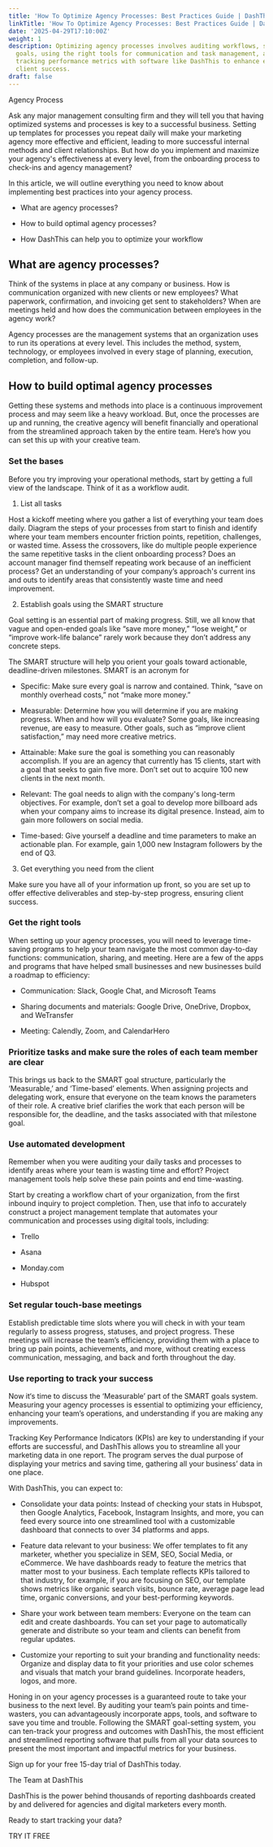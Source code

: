 ```yaml
---
title: 'How To Optimize Agency Processes: Best Practices Guide | DashThis'
linkTitle: 'How To Optimize Agency Processes: Best Practices Guide | DashThis'
date: '2025-04-29T17:10:00Z'
weight: 1
description: Optimizing agency processes involves auditing workflows, setting SMART
  goals, using the right tools for communication and task management, and regularly
  tracking performance metrics with software like DashThis to enhance efficiency and
  client success.
draft: false
---
```



<!-- Unsupported block type: image -->

Agency Process

Ask any major management consulting firm and they will tell you that having optimized systems and processes is key to a successful business. Setting up templates for processes you repeat daily will make your marketing agency more effective and efficient, leading to more successful internal methods and client relationships. But how do you implement and maximize your agency's effectiveness at every level, from the onboarding process to check-ins and agency management?

In this article, we will outline everything you need to know about implementing best practices into your agency process.

- What are agency processes?

- How to build optimal agency processes?

- How DashThis can help you to optimize your workflow

## What are agency processes?

Think of the systems in place at any company or business. How is communication organized with new clients or new employees? What paperwork, confirmation, and invoicing get sent to stakeholders? When are meetings held and how does the communication between employees in the agency work?

Agency processes are the management systems that an organization uses to run its operations at every level. This includes the method, system, technology, or employees involved in every stage of planning, execution, completion, and follow-up.

## How to build optimal agency processes

Getting these systems and methods into place is a continuous improvement process and may seem like a heavy workload. But, once the processes are up and running, the creative agency will benefit financially and operational from the streamlined approach taken by the entire team. Here’s how you can set this up with your creative team.

### Set the bases

Before you try improving your operational methods, start by getting a full view of the landscape. Think of it as a workflow audit.

1. List all tasks

Host a kickoff meeting where you gather a list of everything your team does daily. Diagram the steps of your processes from start to finish and identify where your team members encounter friction points, repetition, challenges, or wasted time. Assess the crossovers, like do multiple people experience the same repetitive tasks in the client onboarding process? Does an account manager find themself repeating work because of an inefficient process? Get an understanding of your company’s approach's current ins and outs to identify areas that consistently waste time and need improvement.

2. Establish goals using the SMART structure

Goal setting is an essential part of making progress. Still, we all know that vague and open-ended goals like “save more money,” “lose weight,” or “improve work-life balance” rarely work because they don’t address any concrete steps.

The SMART structure will help you orient your goals toward actionable, deadline-driven milestones. SMART is an acronym for

- Specific: Make sure every goal is narrow and contained. Think, “save on monthly overhead costs,” not “make more money.”

- Measurable: Determine how you will determine if you are making progress. When and how will you evaluate? Some goals, like increasing revenue, are easy to measure. Other goals, such as “improve client satisfaction,” may need more creative metrics.

- Attainable: Make sure the goal is something you can reasonably accomplish. If you are an agency that currently has 15 clients, start with a goal that seeks to gain five more. Don’t set out to acquire 100 new clients in the next month.

- Relevant: The goal needs to align with the company's long-term objectives. For example, don’t set a goal to develop more billboard ads when your company aims to increase its digital presence. Instead, aim to gain more followers on social media.

- Time-based: Give yourself a deadline and time parameters to make an actionable plan. For example, gain 1,000 new Instagram followers by the end of Q3.

3. Get everything you need from the client

Make sure you have all of your information up front, so you are set up to offer effective deliverables and step-by-step progress, ensuring client success.

### Get the right tools

When setting up your agency processes, you will need to leverage time-saving programs to help your team navigate the most common day-to-day functions: communication, sharing, and meeting. Here are a few of the apps and programs that have helped small businesses and new businesses build a roadmap to efficiency:

- Communication: Slack, Google Chat, and Microsoft Teams

- Sharing documents and materials: Google Drive, OneDrive, Dropbox, and WeTransfer

- Meeting: Calendly, Zoom, and CalendarHero

### Prioritize tasks and make sure the roles of each team member are clear

This brings us back to the SMART goal structure, particularly the ‘Measurable,’ and ‘Time-based’ elements. When assigning projects and delegating work, ensure that everyone on the team knows the parameters of their role. A creative brief clarifies the work that each person will be responsible for, the deadline, and the tasks associated with that milestone goal.

### Use automated development

Remember when you were auditing your daily tasks and processes to identify areas where your team is wasting time and effort? Project management tools help solve these pain points and end time-wasting.

Start by creating a workflow chart of your organization, from the first inbound inquiry to project completion. Then, use that info to accurately construct a project management template that automates your communication and processes using digital tools, including:

- Trello

- Asana

- Monday.com

- Hubspot

### Set regular touch-base meetings

Establish predictable time slots where you will check in with your team regularly to assess progress, statuses, and project progress. These meetings will increase the team’s efficiency, providing them with a place to bring up pain points, achievements, and more, without creating excess communication, messaging, and back and forth throughout the day.

### Use reporting to track your success

Now it‘s time to discuss the ‘Measurable’ part of the SMART goals system. Measuring your agency processes is essential to optimizing your efficiency, enhancing your team’s operations, and understanding if you are making any improvements.

Tracking Key Performance Indicators (KPIs) are key to understanding if your efforts are successful, and DashThis allows you to streamline all your marketing data in one report. The program serves the dual purpose of displaying your metrics and saving time, gathering all your business’ data in one place.

With DashThis, you can expect to:

- Consolidate your data points: Instead of checking your stats in Hubspot, then Google Analytics, Facebook, Instagram Insights, and more, you can feed every source into one streamlined tool with a customizable dashboard that connects to over 34 platforms and apps.

- Feature data relevant to your business: We offer templates to fit any marketer, whether you specialize in SEM, SEO, Social Media, or eCommerce. We have dashboards ready to feature the metrics that matter most to your business. Each template reflects KPIs tailored to that industry, for example, if you are focusing on SEO, our template shows metrics like organic search visits, bounce rate, average page lead time, organic conversions, and your best-performing keywords.

- Share your work between team members: Everyone on the team can edit and create dashboards. You can set your page to automatically generate and distribute so your team and clients can benefit from regular updates.

- Customize your reporting to suit your branding and functionality needs: Organize and display data to fit your priorities and use color schemes and visuals that match your brand guidelines. Incorporate headers, logos, and more.

Honing in on your agency processes is a guaranteed route to take your business to the next level. By auditing your team’s pain points and time-wasters, you can advantageously incorporate apps, tools, and software to save you time and trouble. Following the SMART goal-setting system, you can ten-track your progress and outcomes with DashThis, the most efficient and streamlined reporting software that pulls from all your data sources to present the most important and impactful metrics for your business.

Sign up for your free 15-day trial of DashThis today.

The Team at DashThis

DashThis is the power behind thousands of reporting dashboards created by and delivered for agencies and digital marketers every month.

Ready to start tracking your data?

TRY IT FREE